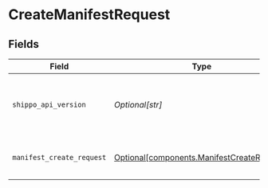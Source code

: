 # CreateManifestRequest


## Fields

| Field                                                                                          | Type                                                                                           | Required                                                                                       | Description                                                                                    |
| ---------------------------------------------------------------------------------------------- | ---------------------------------------------------------------------------------------------- | ---------------------------------------------------------------------------------------------- | ---------------------------------------------------------------------------------------------- |
| `shippo_api_version`                                                                           | *Optional[str]*                                                                                | :heavy_minus_sign:                                                                             | String used to pick a non-default API version to use                                           |
| `manifest_create_request`                                                                      | [Optional[components.ManifestCreateRequest]](../../models/components/manifestcreaterequest.md) | :heavy_minus_sign:                                                                             | Manifest details and contact info.                                                             |